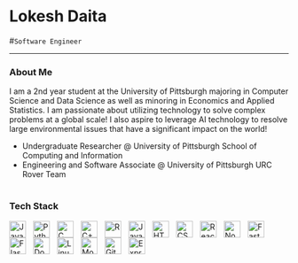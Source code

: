 # Lokesh Daita

#`Software Engineer`

---

### About Me

I am a 2nd year student at the University of Pittsburgh majoring in Computer Science and Data Science as well as minoring in Economics and Applied Statistics. I am passionate about utilizing technology to solve complex problems at a global scale! I also aspire to leverage AI technology to resolve large environmental issues that have a significant impact on the world!
- Undergraduate Researcher @ University of Pittsburgh School of Computing and Information
- Engineering and Software Associate @ University of Pittsburgh URC Rover Team

#

### Tech Stack

<img align="left" alt="Java" width="30px" style="padding-right:10px;" src="https://cdn.jsdelivr.net/gh/devicons/devicon@latest/icons/java/java-original.svg"/>
<img align="left" alt="Python" width="30px" style="padding-right:10px;" src="https://cdn.jsdelivr.net/gh/devicons/devicon@latest/icons/python/python-original.svg"/>
<img align="left" alt="C" width="30px" style="padding-right:10px;" src="https://cdn.jsdelivr.net/gh/devicons/devicon@latest/icons/c/c-original.svg"/>
<img align="left" alt="C++" width="30px" style="padding-right:10px;" src="https://cdn.jsdelivr.net/gh/devicons/devicon@latest/icons/cplusplus/cplusplus-original.svg"/>
<img align="left" alt="R" width="30px" style="padding-right:10px;" src="https://cdn.jsdelivr.net/gh/devicons/devicon@latest/icons/r/r-original.svg"/>
<img align="left" alt="JavaScript" width="30px" style="padding-right:10px;" src="https://cdn.jsdelivr.net/gh/devicons/devicon@latest/icons/javascript/javascript-original.svg"/>
<img align="left" alt="HTML" width="30px" style="padding-right:10px;" src="https://cdn.jsdelivr.net/gh/devicons/devicon@latest/icons/html5/html5-original.svg"/>
<img align="left" alt="CSS" width="30px" style="padding-right:10px;" src="https://cdn.jsdelivr.net/gh/devicons/devicon@latest/icons/css3/css3-original.svg"/>
<img align="left" alt="React.js" width="30px" style="padding-right:10px;" src="https://cdn.jsdelivr.net/gh/devicons/devicon@latest/icons/react/react-original.svg"/>
<img align="left" alt="Node.js" width="30px" style="padding-right:10px;" src="https://cdn.jsdelivr.net/gh/devicons/devicon@latest/icons/nodejs/nodejs-original.svg"/>
<img align="left" alt="FastAPI" width="30px" style="padding-right:10px;" src="https://cdn.jsdelivr.net/gh/devicons/devicon@latest/icons/fastapi/fastapi-original.svg"/>
<img align="left" alt="Flask" width="30px" style="padding-right:10px;" src="https://cdn.jsdelivr.net/gh/devicons/devicon@latest/icons/flask/flask-original.svg"/>
<img align="left" alt="Docker" width="30px" style="padding-right:10px;" src="https://cdn.jsdelivr.net/gh/devicons/devicon@latest/icons/docker/docker-original.svg"/>
<img align="left" alt="Linux" width="30px" style="padding-right:10px;" src="https://cdn.jsdelivr.net/gh/devicons/devicon@latest/icons/docker/docker-original.svg"/>
<img align="left" alt="MongoDB" width="30px" style="padding-right:10px;" src="https://cdn.jsdelivr.net/gh/devicons/devicon@latest/icons/mongodb/mongodb-original.svg"/>
<img align="left" alt="Git" width="30px" style="padding-right:10px;" src="https://cdn.jsdelivr.net/gh/devicons/devicon@latest/icons/git/git-original.svg"/>
<img align="left" alt="Express" width="30px" style="padding-right:10px;" src="https://cdn.jsdelivr.net/gh/devicons/devicon@latest/icons/express/express-original.svg"/>
